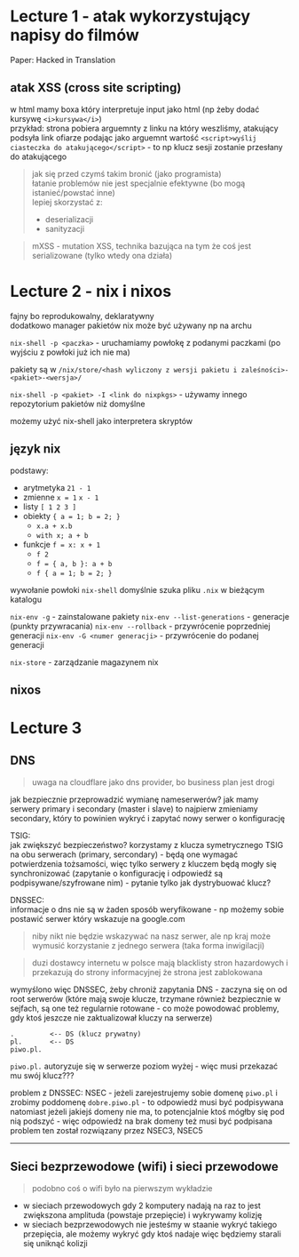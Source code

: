 # Lecture 1 - atak wykorzystujący napisy do filmów 
Paper: Hacked in Translation

## atak XSS (cross site scripting) 
w html mamy boxa który interpretuje input jako html (np żeby dodać kursywę `<i>kursywa</i>`)  
przykład: strona pobiera arguemnty z linku na który weszliśmy, atakujący podsyła link ofiarze podając jako arguemnt wartość `<script>wyślij ciasteczka do atakującego</script>` - to np klucz sesji zostanie przesłany do atakującego  


> jak się przed czymś takim bronić (jako programista)  
> łatanie problemów nie jest specjalnie efektywne (bo mogą istanieć/powstać inne)  
> lepiej skorzystać z:  
> - deserializacji  
> - sanityzacji 


> mXSS - mutation XSS, technika bazująca na tym że coś jest serializowane (tylko wtedy ona działa) 


# Lecture 2 - nix i nixos
fajny bo reprodukowalny, deklaratywny  
dodatkowo manager pakietów nix może być używany np na archu  

`nix-shell -p <paczka>` - uruchamiamy powłokę z podanymi paczkami (po wyjściu z powłoki już ich nie ma)  

pakiety są w `/nix/store/<hash wyliczony z wersji pakietu i zaleśności>-<pakiet>-<wersja>/`

`nix-shell -p <pakiet> -I <link do nixpkgs>` - używamy innego repozytorium pakietów niż domyślne

możemy użyć nix-shell jako interpretera skryptów

## język nix
podstawy: 
- arytmetyka `21 - 1`
- zmienne `x = 1` `x - 1`
- listy `[ 1 2 3 ]`
- obiekty `{ a = 1; b = 2; }`
  - `x.a + x.b`
  - `with x; a + b`
- funkcje `f = x: x + 1`
  - `f 2`
  - `f = { a, b }: a + b`
  - `f { a = 1; b = 2; }`


wywołanie powłoki `nix-shell` domyślnie szuka pliku `.nix` w bieżącym katalogu  


`nix-env -g` - zainstalowane pakiety
`nix-env --list-generations` - generacje (punkty przywracania)
`nix-env --rollback` - przywrócenie poprzedniej generacji
`nix-env -G <numer generacji>` - przywrócenie do podanej generacji 

`nix-store` - zarządzanie magazynem nix

## nixos



# Lecture 3
## DNS
> uwaga na cloudflare jako dns provider, bo business plan jest drogi  

jak bezpiecznie przeprowadzić wymianę nameserwerów? jak mamy serwery primary i secondary (master i slave) to najpierw zmieniamy secondary, który to powinien wykryć i zapytać nowy serwer o konfigurację  

TSIG:   
jak zwiększyć bezpieczeństwo? korzystamy z klucza symetrycznego TSIG na obu serwerach (primary, sercondary) - będą one wymagać potwierdzenia tożsamości, więc tylko serwery z kluczem będą mogły się synchronizować (zapytanie o konfigurację i odpowiedź są podpisywane/szyfrowane nim) - pytanie tylko jak dystrybuować klucz?  


DNSSEC:  
informacje o dns nie są w żaden sposób weryfikowane - np możemy sobie postawić serwer który wskazuje na google.com  

> niby nikt nie będzie wskazywać na nasz serwer, ale np kraj może wymusić korzystanie z jednego serwera (taka forma inwigilacji)  

> duzi dostawcy internetu w polsce mają blacklisty stron hazardowych i przekazują do strony informacyjnej że strona jest zablokowana  

wymyślono więc DNSSEC, żeby chroniż zapytania DNS - zaczyna się on od root serwerów (które mają swoje klucze, trzymane również bezpiecznie w sejfach, są one też regularnie rotowane - co może powodować problemy, gdy ktoś jeszcze nie zaktualizował kluczy na serwerze)   

```
.         <-- DS (klucz prywatny)
pl.       <-- DS
piwo.pl.  
```

`piwo.pl.` autoryzuje się w serwerze poziom wyżej - więc musi przekazać mu swój klucz???  


problem z DNSSEC: NSEC - jeżeli zarejestrujemy sobie domenę `piwo.pl` i zrobimy poddomenę `dobre.piwo.pl` - to odpowiedź musi być podpisywana    
natomiast jeżeli jakiejś domeny nie ma, to potencjalnie ktoś mógłby się pod nią podszyć - więc odpowiedź na brak domeny też musi być podpisana  
problem ten został rozwiązany przez NSEC3, NSEC5  

______

## Sieci bezprzewodowe (wifi) i sieci przewodowe
> podobno coś o wifi było  na pierwszym wykładzie

- w sieciach przewodowych gdy 2 komputery nadają na raz to jest zwiększona amplituda (powstaje przepięcie) i wykrywamy kolizję
- w sieciach bezprzewodowych nie jesteśmy w staanie wykryć takiego przepięcia, ale możemy wykryć gdy ktoś nadaje więc będziemy starali się uniknąć kolizji



